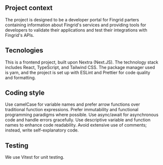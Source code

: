 ## Project context

The project is designed to be a developer portal for Fingrid parters
containing information about Fingrid's services and providing tools for
developers to validate their applications and test their integrations with Fingrid's APIs.

## Tecnologies

This is a frontend project, built upon Nextra (Next.JS).
The technology stack includes React, TypeScript, and Tailwind CSS.
The package manager used is yarn, and the project is set up with ESLint and
Prettier for code quality and formatting.

## Coding style

Use camelCase for variable names and prefer arrow functions over traditional function expressions.
Prefer immutability and functional programming paradigms where possible.
Use async/await for asynchronous code and handle errors gracefully.
Use descriptive variable and function names to enhance code readability.
Avoid extensive use of comments; instead, write self-explanatory code.

## Testing

We use Vitest for unit testing.
